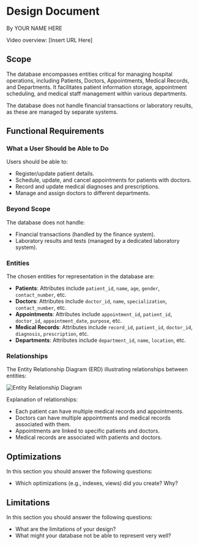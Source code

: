 # Design Document

By YOUR NAME HERE

Video overview: [Insert URL Here]

## Scope

The database encompasses entities critical for managing hospital operations, including Patients, Doctors, Appointments, Medical Records, and Departments. It facilitates patient information storage, appointment scheduling, and medical staff management within various departments.

The database does not handle financial transactions or laboratory results, as these are managed by separate systems.

## Functional Requirements

### What a User Should be Able to Do

Users should be able to:
- Register/update patient details.
- Schedule, update, and cancel appointments for patients with doctors.
- Record and update medical diagnoses and prescriptions.
- Manage and assign doctors to different departments.

### Beyond Scope

The database does not handle:
- Financial transactions (handled by the finance system).
- Laboratory results and tests (managed by a dedicated laboratory system).

### Entities

The chosen entities for representation in the database are:

- **Patients**: Attributes include `patient_id`, `name`, `age`, `gender`, `contact_number`, etc.
- **Doctors**: Attributes include `doctor_id`, `name`, `specialization`, `contact_number`, etc.
- **Appointments**: Attributes include `appointment_id`, `patient_id`, `doctor_id`, `appointment_date`, `purpose`, etc.
- **Medical Records**: Attributes include `record_id`, `patient_id`, `doctor_id`, `diagnosis`, `prescription`, etc.
- **Departments**: Attributes include `department_id`, `name`, `location`, etc.

### Relationships

The Entity Relationship Diagram (ERD) illustrating relationships between entities:

![Entity Relationship Diagram](Link_to_ERD_Image)

Explanation of relationships:
- Each patient can have multiple medical records and appointments.
- Doctors can have multiple appointments and medical records associated with them.
- Appointments are linked to specific patients and doctors.
- Medical records are associated with patients and doctors.

## Optimizations

In this section you should answer the following questions:

* Which optimizations (e.g., indexes, views) did you create? Why?

## Limitations

In this section you should answer the following questions:

* What are the limitations of your design?
* What might your database not be able to represent very well?
